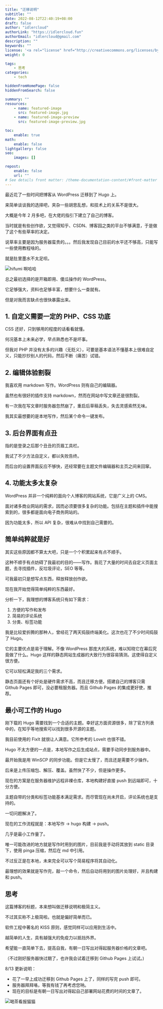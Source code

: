 ```yaml
---
title: "迁移说明"
subtitle: ""
date: 2022-08-12T22:40:19+08:00
draft: false
author: "idlercloud"
authorLink: "https://idlercloud.fun"
authorEmail: "idlercloud@gmail.com"
description: ""
keywords: ""
license: '<a rel="license" href="http://creativecommons.org/licenses/by/4.0/"><img alt="知识共享许可协议" style="border-width:0" src="https://i.creativecommons.org/l/by/4.0/88x31.png" /></a>'
weight: 0

tags:
    - 思考
categories:
    - tech

hiddenFromHomePage: false
hiddenFromSearch: false

summary: ""
resources:
    - name: featured-image
      src: featured-image.jpg
    - name: featured-image-preview
      src: featured-image-preview.jpg

toc:
    enable: true
math:
    enable: false
lightgallery: false
seo:
    images: []

repost:
    enable: false
    url: ""
# See details front matter: /theme-documentation-content/#front-matter
---
```


最近花了一些时间把博客从 WordPress 迁移到了 Hugo 上。

来简单谈谈我的选择吧，夹杂一些胡思乱想，和技术上的关系不是很大。

<!--more-->

大概是今年 2 月多吧，在大佬的指引下建立了自己的博客。

当时就是有些创作欲，又觉得知乎、CSDN、博客园之类的平台不够满意，于是做了这个有些草率的决定。

说草率主要是因为服务器蛮贵的。。。然后我发现自己目前的水平还不够高，只能写一些使用教程啥的。

就是肚里墨水不太足呗。

![hifumi 啊哈哈](/memes/hifumi-ahaha.jpg "啊哈哈")

总之最初选择的是开箱即用、傻瓜操作的 WordPress。

它足够强大，资料也足够丰富，想要什么一查就有。

但是对我而言缺点也很快暴露出来。

## 1. 自定义需要一定的 PHP、CSS 功底

CSS 还好，只到够用的程度的话看看就懂。

何况基本上未来必学，早点熟悉也不是坏事。

但我对 PHP 并没有太多的兴趣（无贬义），可要是基本语法不懂基本上很难自定义，只能抄抄别人的代码，然后不断（痛苦）试错。

## 2. 编辑体验割裂

我喜欢用 markdown 写作。WordPress 则有自己的编辑器。

虽然也有很好的插件支持 markdown，然而在网站中写文章还是很割裂。

有一次我在写文章时服务器忽然崩了，重启后草稿丢失，失去灵感索然无味。

我其实最想要的是本地写作，然后某个命令一键发布。

## 3. 后台界面有点丑

指的是登录之后那个丑丑的页眉工具栏。

我试了不少方法自定义，都以失败告终。

而后台的设置界面反应不够快，还经常要在主题文件编辑器和主页之间来回窜。

## 4. 功能太多太复杂

WordPress 并非一个纯粹的面向个人博客的网站系统，它是广义上的 CMS。

面对诸多商业网站的需求，因而必须要很多复杂的功能。包括在主题和插件中能搜索到的，很多都是面向电子商务网站的。

因为功能太多，所以 API 复杂，很难从中找到自己需要的。

## 简单纯粹就是好

其实这些原因都不算太大吧，只是一个个积累起来有点不顺手。

这种不顺手有点妨碍了我最初的目的——写作。我花了大量的时间去自定义页面主题，去寻找插件，反垃圾评论，SEO 等等。

可我最初只是想写点东西，释放释放创作欲。

现在我开始觉得简单纯粹的东西最好。

分析一下，我理想的博客系统只有如下需求：

1. 方便的写作和发布
2. 简易的评论系统
3. 分类、标签功能

我是比较爱折腾的那种人，曾经花了两天捣鼓终端美化。这次也花了不少时间捣鼓了 Hugo。

它的主要优点是易于理解。不像 WordPress 那庞大的系统，难以知晓它在幕后究竟做了什么。Hugo 这样的静态网站生成器的大致行为很容易猜测。这使得自定义很方便。

它可以轻松满足我的三个需求。

静态页面还有个好处是硬件需求不高，而且迁移方便。搭建自己的博客只需 Github Pages 即可，没必要租服务器。而且 Github Pages 的集成更好使，推荐。

## 最小可工作的 Hugo

刚下载的 Hugo 需要找到一个合适的主题。幸好这方面资源很多，除了官方列表中的，在知乎等地搜索可以找到很多开源的主题。

我目前使用的 FixIt 就很让人满意。它所参考的 LoveIt 也很不错。

Hugo 不太方便的一点是，本地写作之后生成站点，需要手动同步到服务器中。

最开始我是用 WinSCP 的同步功能。但是它太慢了，而且还是需要不少操作。

后来是上传压缩包、解压、覆盖。虽然快了不少，但是操作更多。

现在的方案是在服务器维护远程非裸仓库，本地构建好直接 push 到远端即可，十分方便。

主题自带的分类和标签功能基本满足需求。而尽管现在尚未开启，评论系统也是支持的。

一切问题解决了。

现在的工作流程就是：本地写作 -> hugo 构建 -> push。

几乎是最小工作量了。

唯一可能改进的地方就是写作时用到的图片，目前我是手动将其放到 static 目录下，使用 pinga 压缩，然后在 md 中引用。

不过反正是在本地，未来完全可以写个简易程序将其自动化。

最理想的效果就是写作完，敲一个命令，然后自动将用到的图片处理好，并且构建和 push。

## 思考

这篇博客的标题，本来想叫做迁移说明和极简主义。

不过其实称不上极简啦。也就是偏好简单而已。

软件工程中著名的 KISS 原则，感觉同样可以应用到生活中。

越简单的人生，具有越强大的免疫力以抵挡外界。

希望能一直简单下去，提高自我，有朝一日写出对得起服务器价格的文章吧。

（不过刚好服务器快过期了，也许我会试着迁移到 Github Pages 上试试。)

8/13 更新说明：

- 花了一早上成功迁移到 Github Pages 上了，同样的写完 push 即可。
- 服务器拜拜咯，等我有钱了再考虑您呐。
- 现在的目标是有朝一日写出对得起自己部署网站花费的时间的文章了。

![喝茶看报猫猫](/memes/tea-newspaper-cat.jpg)
